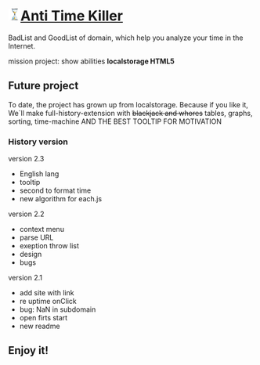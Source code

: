 # ![logo](https://github.com/zhilyaev/AntiTimeKiller/blob/master/images/25-icon.png?raw=true)[Anti Time Killer](https://chrome.google.com/webstore/detail/%D0%B0%D0%BD%D1%82%D0%B8-%D1%83%D0%B1%D0%B8%D0%B9%D1%86%D0%B0-%D0%B2%D1%80%D0%B5%D0%BC%D0%B5%D0%BD%D0%B8/jhaflmakkilhdgjheopncogdhhhilcob)
BadList and GoodList of domain, which help you analyze your time in the Internet.

mission project: show abilities **localstorage HTML5**

## Future project
To date, the project has grown up from localstorage. 
Because if you like it, We`ll make full-history-extension with ~~blackjack and whores~~ tables, graphs, sorting, time-machine AND THE BEST TOOLTIP FOR MOTIVATION
### History version

version 2.3
+ English lang
+ tooltip
+ second to format time
+ new algorithm for each.js

version 2.2
+ context menu
+ parse URL
+ exeption throw list
+ design
+ bugs

version 2.1
+ add site with link
+ re uptime onClick
+ bug: NaN in subdomain
+ open firts start
+ new readme

## Enjoy it!